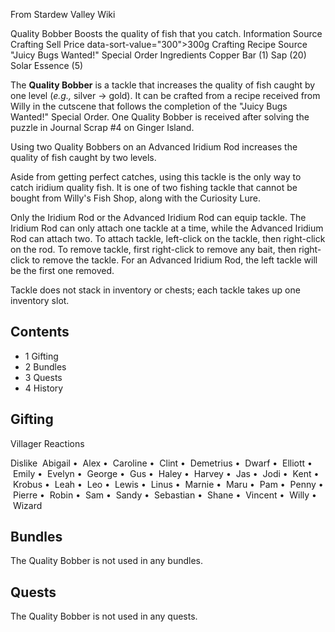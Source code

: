 From Stardew Valley Wiki

Quality Bobber Boosts the quality of fish that you catch. Information Source Crafting Sell Price data-sort-value="300"&gt;300g Crafting Recipe Source "Juicy Bugs Wanted!" Special Order Ingredients Copper Bar (1) Sap (20) Solar Essence (5)

The **Quality Bobber** is a tackle that increases the quality of fish caught by one level (*e.g.,* silver → gold). It can be crafted from a recipe received from Willy in the cutscene that follows the completion of the "Juicy Bugs Wanted!" Special Order. One Quality Bobber is received after solving the puzzle in Journal Scrap #4 on Ginger Island.

Using two Quality Bobbers on an Advanced Iridium Rod increases the quality of fish caught by two levels.

Aside from getting perfect catches, using this tackle is the only way to catch iridium quality fish. It is one of two fishing tackle that cannot be bought from Willy's Fish Shop, along with the Curiosity Lure.

Only the Iridium Rod or the Advanced Iridium Rod can equip tackle. The Iridium Rod can only attach one tackle at a time, while the Advanced Iridium Rod can attach two. To attach tackle, left-click on the tackle, then right-click on the rod. To remove tackle, first right-click to remove any bait, then right-click to remove the tackle. For an Advanced Iridium Rod, the left tackle will be the first one removed.

Tackle does not stack in inventory or chests; each tackle takes up one inventory slot.

## Contents

- 1 Gifting
- 2 Bundles
- 3 Quests
- 4 History

## Gifting

Villager Reactions

Dislike  Abigail •  Alex •  Caroline •  Clint •  Demetrius •  Dwarf •  Elliott •  Emily •  Evelyn •  George •  Gus •  Haley •  Harvey •  Jas •  Jodi •  Kent •  Krobus •  Leah •  Leo •  Lewis •  Linus •  Marnie •  Maru •  Pam •  Penny •  Pierre •  Robin •  Sam •  Sandy •  Sebastian •  Shane •  Vincent •  Willy •  Wizard

## Bundles

The Quality Bobber is not used in any bundles.

## Quests

The Quality Bobber is not used in any quests.